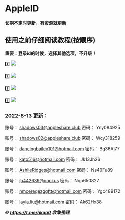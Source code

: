 # AppleID
**长期不定时更新，有资源就更新**

## 使用之前仔细阅读教程(按顺序)
**重要：登录id的时候，选择其他选项，不升级！**

1️⃣
![](https://suo.yt/nXxtAnm)

2️⃣
![](https://suo.yt/jYmfVqa)

3️⃣
![](https://suo.yt/FzLUd4R)

4️⃣
![](https://suo.yt/cbffnHN)


### 2022-8-13 更新：

账号：
shadows03@appleshare.club
密码：
Yny084925
  
账号：
shadows02@appleshare.club
密码：
Wcy318259

账号：
dancingbailey101@hotmail.com
密码：
Bg36Aj77

账号：
kato516@hotmail.com
密码：
Jk13Jh26

账号：
AshlieRidges@hotmail.com
密码：
Ns40Fu89

账号：
jb442639@oooi.us
密码：
Nqp650827

账号：
nmcereqezggftt@hotmail.com
密码：
Ygc489172

账号：
layla.liu@hotmail.com
密码：
Ak62Hx38


***©️ https://t.me/hkaa0 收集整理***
